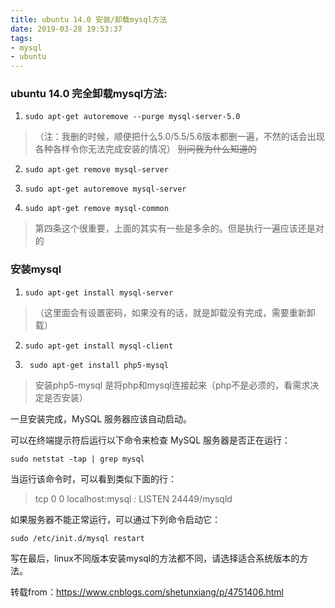 ```yaml
---
title: ubuntu 14.0 安装/卸载mysql方法
date: 2019-03-28 19:53:37
tags:
- mysql
- ubuntu
---
```


### ubuntu 14.0  完全卸载mysql方法:

1. ` sudo apt-get autoremove --purge mysql-server-5.0 `
>（注：我删的时候，顺便把什么5.0/5.5/5.6版本都删一遍，不然的话会出现各种各样令你无法完成安装的情况）
>~~别问我为什么知道的~~
2. `sudo apt-get remove mysql-server`
  
3. `sudo apt-get autoremove mysql-server`
  
4. ` sudo apt-get remove mysql-common `
> 第四条这个很重要，上面的其实有一些是多余的。但是执行一遍应该还是对的

<!-- more -->

### 安装mysql

1. `sudo apt-get install mysql-server`
>（这里面会有设置密码，如果没有的话，就是卸载没有完成，需要重新卸载）
2. `sudo apt-get install mysql-client`
  
3. `  sudo apt-get install php5-mysql `
>安装php5-mysql 是将php和mysql连接起来（php不是必须的，看需求决定是否安装）

一旦安装完成，MySQL 服务器应该自动启动。

可以在终端提示符后运行以下命令来检查 MySQL 服务器是否正在运行：

` sudo netstat -tap | grep mysql `

当运行该命令时，可以看到类似下面的行：

> tcp        0      0 localhost:mysql         *:*                     LISTEN      24449/mysqld

如果服务器不能正常运行，可以通过下列命令启动它：

`sudo /etc/init.d/mysql restart`

写在最后，linux不同版本安装mysql的方法都不同，请选择适合系统版本的方法。

转载from：https://www.cnblogs.com/shetunxiang/p/4751406.html